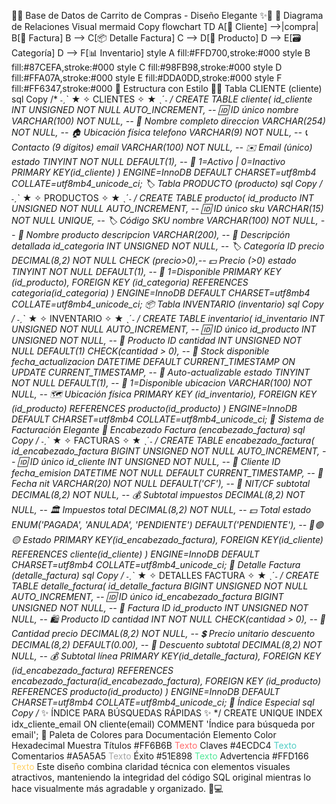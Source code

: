 🎨✨ Base de Datos de Carrito de Compras - Diseño Elegante ✨🎨
🌟 Diagrama de Relaciones Visual
mermaid
Copy
flowchart TD
    A[🛒 Cliente] -->|compra| B[🧾 Factura]
    B --> C[📦 Detalle Factura]
    C --> D[📱 Producto]
    D --> E[🗃️ Categoría]
    D --> F[📊 Inventario]
    style A fill:#FFD700,stroke:#000
    style B fill:#87CEFA,stroke:#000
    style C fill:#98FB98,stroke:#000
    style D fill:#FFA07A,stroke:#000
    style E fill:#DDA0DD,stroke:#000
    style F fill:#FF6347,stroke:#000
🎀 Estructura con Estilo
👨‍💼 Tabla CLIENTE (cliente)
sql
Copy
/* ˗ˏˋ ★ ✧  CLIENTES  ✧ ★ ˎˊ˗ */
CREATE TABLE cliente(
    id_cliente    INT UNSIGNED NOT NULL AUTO_INCREMENT,  -- 🆔 ID único
    nombre        VARCHAR(100) NOT NULL,                 -- 👤 Nombre completo
    direccion     VARCHAR(254) NOT NULL,                 -- 🏠 Ubicación física
    telefono      VARCHAR(9)   NOT NULL,                 -- 📞 Contacto (9 dígitos)
    email         VARCHAR(100) NOT NULL,                 -- ✉️ Email (único)
    estado        TINYINT      NOT NULL DEFAULT(1),      -- 🔘 1=Activo | 0=Inactivo
    PRIMARY KEY(id_cliente)
) ENGINE=InnoDB DEFAULT CHARSET=utf8mb4 COLLATE=utf8mb4_unicode_ci;
🏷️ Tabla PRODUCTO (producto)
sql
Copy
/* ˗ˏˋ ★ ✧  PRODUCTOS  ✧ ★ ˎˊ˗ */
CREATE TABLE producto(
    id_producto   INT UNSIGNED NOT NULL AUTO_INCREMENT,  -- 🆔 ID único
    sku           VARCHAR(15)  NOT NULL UNIQUE,          -- 🏷️ Código SKU
    nombre        VARCHAR(100) NOT NULL,                 -- 📛 Nombre producto
    descripcion   VARCHAR(200),                          -- 📝 Descripción detallada
    id_categoria  INT UNSIGNED NOT NULL,                 -- 🏷️ Categoría ID
    precio        DECIMAL(8,2) NOT NULL CHECK (precio>0),-- 💵 Precio (>0)
    estado        TINYINT      NOT NULL DEFAULT(1),      -- 🔘 1=Disponible
    PRIMARY KEY (id_producto),
    FOREIGN KEY (id_categoria) REFERENCES categoria(id_categoria)
) ENGINE=InnoDB DEFAULT CHARSET=utf8mb4 COLLATE=utf8mb4_unicode_ci;
📦 Tabla INVENTARIO (inventario)
sql
Copy
/* ˗ˏˋ ★ ✧  INVENTARIO  ✧ ★ ˎˊ˗ */
CREATE TABLE inventario(
    id_inventario      INT UNSIGNED NOT NULL AUTO_INCREMENT,  -- 🆔 ID único
    id_producto        INT UNSIGNED NOT NULL,                 -- 🔗 Producto ID
    cantidad           INT UNSIGNED NOT NULL DEFAULT(1) 
                          CHECK(cantidad > 0),               -- 🔢 Stock disponible
    fecha_actualizacion DATETIME DEFAULT CURRENT_TIMESTAMP 
                          ON UPDATE CURRENT_TIMESTAMP,        -- 📅 Auto-actualizable
    estado             TINYINT NOT NULL DEFAULT(1),           -- 🔘 1=Disponible
    ubicacion          VARCHAR(100) NOT NULL,                 -- 🗺️ Ubicación física
    PRIMARY KEY (id_inventario),
    FOREIGN KEY (id_producto) REFERENCES producto(id_producto)
) ENGINE=InnoDB DEFAULT CHARSET=utf8mb4 COLLATE=utf8mb4_unicode_ci;
💎 Sistema de Facturación Elegante
🧾 Encabezado Factura (encabezado_factura)
sql
Copy
/* ˗ˏˋ ★ ✧  FACTURAS  ✧ ★ ˎˊ˗ */
CREATE TABLE encabezado_factura(
    id_encabezado_factura BIGINT UNSIGNED NOT NULL AUTO_INCREMENT, -- 🆔 ID único
    id_cliente            INT UNSIGNED NOT NULL,                   -- 👤 Cliente ID
    fecha_emision         DATETIME NOT NULL DEFAULT CURRENT_TIMESTAMP, -- 📅 Fecha
    nit                   VARCHAR(20) NOT NULL DEFAULT('CF'),      -- 🏢 NIT/CF
    subtotal              DECIMAL(8,2) NOT NULL,                   -- 💰 Subtotal
    impuestos             DECIMAL(8,2) NOT NULL,                   -- 🏛️ Impuestos
    total                 DECIMAL(8,2) NOT NULL,                   -- 💵 Total
    estado                ENUM('PAGADA', 'ANULADA', 'PENDIENTE') 
                              DEFAULT('PENDIENTE'),                -- 🔴🟢🟡 Estado
    PRIMARY KEY(id_encabezado_factura),
    FOREIGN KEY(id_cliente) REFERENCES cliente(id_cliente)
) ENGINE=InnoDB DEFAULT CHARSET=utf8mb4 COLLATE=utf8mb4_unicode_ci;
📝 Detalle Factura (detalle_factura)
sql
Copy
/* ˗ˏˋ ★ ✧  DETALLES FACTURA  ✧ ★ ˎˊ˗ */
CREATE TABLE detalle_factura(
    id_detalle_factura    BIGINT UNSIGNED NOT NULL AUTO_INCREMENT, -- 🆔 ID único
    id_encabezado_factura BIGINT UNSIGNED NOT NULL,                -- 🔗 Factura ID
    id_producto           INT UNSIGNED NOT NULL,                   -- 🛍️ Producto ID
    cantidad              INT NOT NULL CHECK(cantidad > 0),         -- 🔢 Cantidad
    precio                DECIMAL(8,2) NOT NULL,                   -- 💲 Precio unitario
    descuento             DECIMAL(8,2) DEFAULT(0.00),              -- 🎁 Descuento
    subtotal              DECIMAL(8,2) NOT NULL,                   -- 💰 Subtotal línea
    PRIMARY KEY(id_detalle_factura),
    FOREIGN KEY (id_encabezado_factura) REFERENCES encabezado_factura(id_encabezado_factura),
    FOREIGN KEY (id_producto) REFERENCES producto(id_producto)
) ENGINE=InnoDB DEFAULT CHARSET=utf8mb4 COLLATE=utf8mb4_unicode_ci;
🎯 Índice Especial
sql
Copy
/* ✨ ÍNDICE PARA BÚSQUEDAS RÁPIDAS ✨ */
CREATE UNIQUE INDEX idx_cliente_email ON cliente(email) 
    COMMENT 'Índice para búsqueda por email';
🌈 Paleta de Colores para Documentación
Elemento	Color Hexadecimal	Muestra
Títulos	#FF6B6B	<span style="color:#FF6B6B">Texto</span>
Claves	#4ECDC4	<span style="color:#4ECDC4">Texto</span>
Comentarios	#A5A5A5	<span style="color:#A5A5A5">Texto</span>
Éxito	#51E898	<span style="color:#51E898">Texto</span>
Advertencia	#FFD166	<span style="color:#FFD166">Texto</span>
Este diseño combina claridad técnica con elementos visuales atractivos, manteniendo la integridad del código SQL original mientras lo hace visualmente más agradable y organizado. 🎨💻
